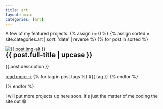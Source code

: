 ```yaml
---
title: art
layout: main
categories: [art]
---
```


A few of my featured projects.
{% assign i = 0 %}
{% assign sorted = site.categories.art | sort: 'date' | reverse  %}
{% for post in sorted %}

<div style="animation-delay:calc({% increment i %} * 0.2s);" class="gallery">
    <a target="_blank" href="{{ post.image }}">
        <img class="lazy" data-src="{{ post.image }}" alt="{{ post.img-alt }}" />
    </a>
    <div class="desc">
        <h2 style="margin-top: 0; line-height: 1em;">{{ post.full-title | upcase }}</h2>
        <p>{{ post.description }}</p>
        <span class="bottomrow">
            <span class="tags">
                <a class="button link" href="{{ post.url }}">
                    read more &#x2192;</a>
            </span>
            <span class="tags">
                {% for tag in post.tags %}
                <a class="tag link">#{{ tag }}</a>
                {% endfor %}
            </span>
        </span>
    </div>
</div>

{% endfor %}

I will put more projects up here soon. It's just the matter of me coding the site out 😁
